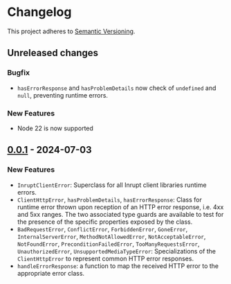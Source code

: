 # Changelog

This project adheres to [Semantic Versioning](http://semver.org/spec/v2.0.0.html).

## Unreleased changes

### Bugfix

- `hasErrorResponse` and `hasProblemDetails` now check of `undefined` and `null`, preventing runtime errors.

### New Features

- Node 22 is now supported

## [0.0.1](https://github.com/inrupt/solid-client-errors-js/releases/tag/v0.0.1) - 2024-07-03

### New Features

- `InruptClientError`: Superclass for all Inrupt client libraries runtime errors.
- `ClientHttpError`, `hasProblemDetails`, `hasErrorResponse`: Class for runtime error
  thrown upon reception of an HTTP error response, i.e. 4xx and 5xx ranges. The two
  associated type guards are available to test for the presence of the specific properties
  exposed by the class.
- `BadRequestError`, `ConflictError`, `ForbiddenError`, `GoneError`, `InternalServerError`,
  `MethodNotAllowedError`, `NotAcceptableError`, `NotFoundError`, `PreconditionFailedError`,
  `TooManyRequestsError`, `UnauthorizedError`, `UnsupportedMediaTypeError`: Specializations
  of the `ClientHttpError` to represent common HTTP error responses.
- `handleErrorResponse`: a function to map the received HTTP error to the appropriate error
  class.

